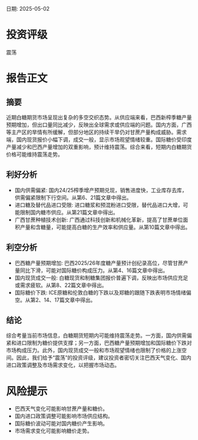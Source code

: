 
日期: 2025-05-02

# 投资评级

震荡

# 报告正文

## 摘要

近期白糖期货市场呈现出复杂的多空交织态势。从供应端来看，巴西新榨季糖产量预期增加，但出口量同比减少，反映出全球需求或供应端的问题。国内方面，广西等主产区的旱情有所缓解，但部分地区的持续干旱仍对甘蔗产量构成威胁。需求端，国内现货报价小幅下调，成交一般，显示市场观望情绪较重。国际糖价受印度产量减少和巴西产量增加的双重影响，预计维持震荡。综合来看，短期内白糖期货价格可能维持震荡走势。

## 利好分析

* 国内供需偏紧: 国内24/25榨季增产预期兑现，销售进度快，工业库存去库，供需偏紧限制下行空间。从第6、21篇文章中得出。
* 进口糖及替代品进口受限: 进口糖浆和预混粉进口受限，替代品进口大增，可能限制国内糖市供应。从第21篇文章中得出。
* 广西甘蔗种植技术创新: 广西通过科技创新和机械化革新，提高了甘蔗单位面积产量和含糖量，可能提高白糖的生产效率和供应量。从第10篇文章中得出。

## 利空分析

* 巴西糖产量预期增加: 巴西2025/26年度糖产量预计创纪录高位，尽管甘蔗产量同比下滑，可能对国际糖价构成压力。从第4、16篇文章中得出。
* 国内现货成交一般: 白糖现货和制糖集团报价普遍下调，反映出市场供应充足或需求疲软。从第8、22篇文章中得出。
* 国际糖价下跌: ICE原糖和伦敦白糖的下跌以及郑糖的跟随下跌表明市场情绪偏空。从第2、14、17篇文章中得出。

## 结论

综合考量当前市场信息，白糖期货短期内可能维持震荡走势。一方面，国内供需偏紧和进口限制为糖价提供支撑；另一方面，巴西糖产量预期增加和国际糖价下跌对市场构成压力。此外，国内现货成交一般和市场观望情绪也限制了价格的上涨空间。因此，我们给予“震荡”的投资评级，建议投资者密切关注巴西天气变化、国内进口政策调整及市场需求变化，以把握市场动态。

# 风险提示

* 巴西天气变化可能影响甘蔗产量和糖价。
* 国内进口政策调整可能影响市场供应结构。
* 国际糖价波动可能对国内糖价产生影响。
* 市场需求变化可能影响糖价走势。
